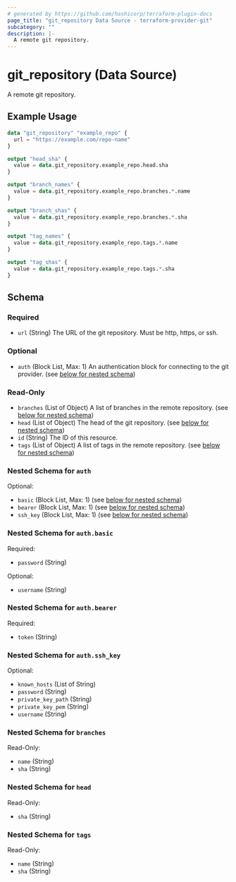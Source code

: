 ```yaml
---
# generated by https://github.com/hashicorp/terraform-plugin-docs
page_title: "git_repository Data Source - terraform-provider-git"
subcategory: ""
description: |-
  A remote git repository.
---
```


# git_repository (Data Source)

A remote git repository.

## Example Usage

```terraform
data "git_repository" "example_repo" {
  url = "https://example.com/repo-name"
}

output "head_sha" {
  value = data.git_repository.example_repo.head.sha
}

output "branch_names" {
  value = data.git_repository.example_repo.branches.*.name
}

output "branch_shas" {
  value = data.git_repository.example_repo.branches.*.sha
}

output "tag_names" {
  value = data.git_repository.example_repo.tags.*.name
}

output "tag_shas" {
  value = data.git_repository.example_repo.tags.*.sha
}
```

<!-- schema generated by tfplugindocs -->
## Schema

### Required

- `url` (String) The URL of the git repository. Must be http, https, or ssh.

### Optional

- `auth` (Block List, Max: 1) An authentication block for connecting to the git provider. (see [below for nested schema](#nestedblock--auth))

### Read-Only

- `branches` (List of Object) A list of branches in the remote repository. (see [below for nested schema](#nestedatt--branches))
- `head` (List of Object) The head of the git repository. (see [below for nested schema](#nestedatt--head))
- `id` (String) The ID of this resource.
- `tags` (List of Object) A list of tags in the remote repository. (see [below for nested schema](#nestedatt--tags))

<a id="nestedblock--auth"></a>
### Nested Schema for `auth`

Optional:

- `basic` (Block List, Max: 1) (see [below for nested schema](#nestedblock--auth--basic))
- `bearer` (Block List, Max: 1) (see [below for nested schema](#nestedblock--auth--bearer))
- `ssh_key` (Block List, Max: 1) (see [below for nested schema](#nestedblock--auth--ssh_key))

<a id="nestedblock--auth--basic"></a>
### Nested Schema for `auth.basic`

Required:

- `password` (String)

Optional:

- `username` (String)


<a id="nestedblock--auth--bearer"></a>
### Nested Schema for `auth.bearer`

Required:

- `token` (String)


<a id="nestedblock--auth--ssh_key"></a>
### Nested Schema for `auth.ssh_key`

Optional:

- `known_hosts` (List of String)
- `password` (String)
- `private_key_path` (String)
- `private_key_pem` (String)
- `username` (String)



<a id="nestedatt--branches"></a>
### Nested Schema for `branches`

Read-Only:

- `name` (String)
- `sha` (String)


<a id="nestedatt--head"></a>
### Nested Schema for `head`

Read-Only:

- `sha` (String)


<a id="nestedatt--tags"></a>
### Nested Schema for `tags`

Read-Only:

- `name` (String)
- `sha` (String)
